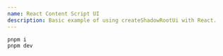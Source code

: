 ```yaml
---
name: React Content Script UI
description: Basic example of using createShadowRootUi with React.
---
```


```sh
pnpm i
pnpm dev
```
